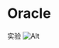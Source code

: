 # Oracle
实验
![Alt](https://github.com/fangqi201610414409/Oracle/blob/master/test1/59dc88ddd7731.jpg)
